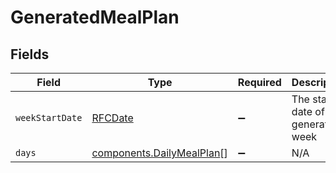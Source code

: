 # GeneratedMealPlan


## Fields

| Field                                                                  | Type                                                                   | Required                                                               | Description                                                            |
| ---------------------------------------------------------------------- | ---------------------------------------------------------------------- | ---------------------------------------------------------------------- | ---------------------------------------------------------------------- |
| `weekStartDate`                                                        | [RFCDate](../../types/rfcdate.md)                                      | :heavy_minus_sign:                                                     | The start date of the generated week                                   |
| `days`                                                                 | [components.DailyMealPlan](../../models/components/dailymealplan.md)[] | :heavy_minus_sign:                                                     | N/A                                                                    |